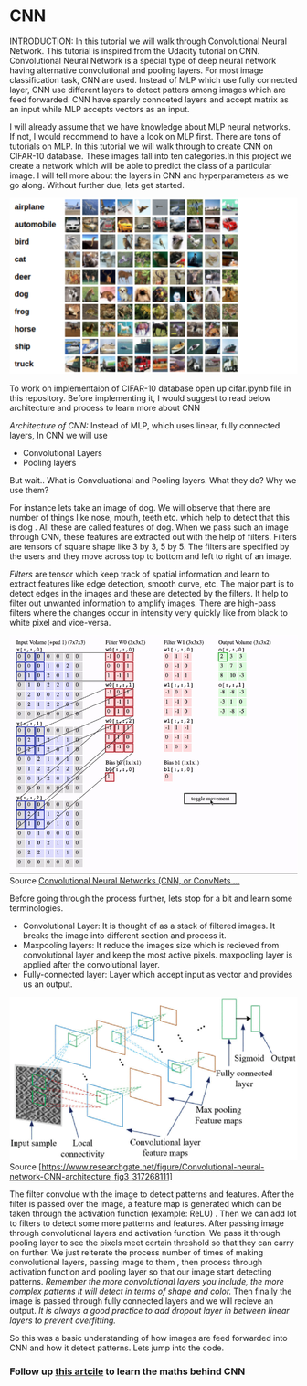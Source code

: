 # CNN

INTRODUCTION:
In this tutorial we will walk through Convolutional Neural Network. This tutorial is inspired from the Udacity tutorial on CNN.
Convolutional Neural Network is a special type of deep neural network having alternative convolutional and pooling layers. For most image classification task, CNN are used. Instead of MLP which use fully connected layer, CNN use different layers to detect patters among images which are feed forwarded. CNN have sparsly connceted layers and accept matrix as an input while MLP accepts vectors as an input.

I will already assume that we have knowledge about MLP neural networks. If not, I would recommend to have a look on MLP first. There are tons of tutorials on MLP. In this tutorial we will walk through to create CNN on CIFAR-10 database. These images fall into ten categories.In this project we create a network which will be able to predict the class of a particular image. I will tell more about the layers in CNN and hyperparameters as we go along. Without further due, lets get started.

![CIFAR-10](https://github.com/JauraSeerat/CNN/blob/master/cifar_data.png)
 
To work on implementaion of CIFAR-10 database open up cifar.ipynb file in this repository.
Before implementing it, I would suggest to read below architecture and process to learn more about CNN

 *Architecture of CNN:*
 Instead of MLP, which uses linear, fully connected layers, In CNN we will use 
* Convolutional Layers
* Pooling layers

But wait.. What is Convoluational and Pooling layers. What they do? Why we use them?

For instance lets take an image of dog. We will observe that there are number of things like nose, mouth, teeth  etc. which help to detect that this is dog . All these are called features of dog. When we pass such an image through CNN, these features are extracted out with the help of filters. Filters are tensors of square shape like 3 by 3, 5 by 5. The filters are specified by the users and they move across top to bottom and left to right of an image. 

*Filters* are tensor which keep track of spatial information and learn to extract features like edge detection, smooth curve, etc. The major part is to detect edges in the images and these are detected by the filters. It help to filter out unwanted information to amplify images.  There are high-pass filters where the changes occur in intensity very quickly like from black to white pixel and vice-versa. 

![Filter Image](https://github.com/JauraSeerat/CNN/blob/master/Filters.gif)
Source [Convolutional Neural Networks (CNN, or ConvNets ...](https://medium.com/@phidaouss/convolutional-neural-networks-cnn-or-convnets-d7c688b0a207)

Before going through the process further, lets stop for a bit and learn some terminologies.

* Convolutional Layer: It is thought of as a stack of filtered images. It breaks the image into different section and process it. 
* Maxpooling layers: It reduce the images size which is recieved from convolutional layer and keep the most active pixels. maxpooling layer is applied after the convolutional layer. 
* Fully-connected layer: Layer which accept input as vector and provides us an output.

![CNN Image](https://github.com/JauraSeerat/CNN/blob/master/CNN.png)
Source [https://www.researchgate.net/figure/Convolutional-neural-network-CNN-architecture_fig3_317268111]

The filter convolue with the image to detect patterns and features. After the filter is passed over the image, a feature map is generated which can be taken through the activation function (example: ReLU) . Then we can add lot to filters to detect some more patterns and features. After passing image through convolutional layers and activation function. We pass it through pooling layer to see the pixels meet certain threshold so that they can carry on further. We just reiterate the process number of times of making convolutional layers, passing image to them , then process through activation function and pooling layer so that our image start detecting patterns. *Remember the more convolutional layers you include, the more complex patterns it will detect in terms of shape and color.*  Then finally the image is passed through fully connected layers and we will recieve an output. *It is always a good practice to add dropout layer in between linear layers to prevent overfitting.*

So this was a basic understanding of how images are feed forwarded into CNN and how it detect patterns. Lets jump into the code. 

### Follow up [this artcile](https://medium.com/@seeratpalkaur/cnn-maths-behind-cnn-910eab425b5d) to learn the maths behind CNN 
